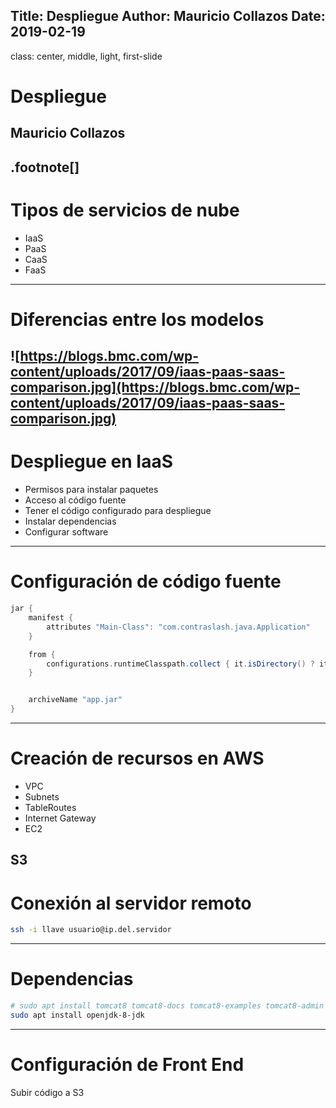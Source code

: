 Title: Despliegue
Author: Mauricio Collazos
Date: 2019-02-19
![]()
---
class: center, middle, light, first-slide
# Despliegue
## Mauricio Collazos
.footnote[]
---
# Tipos de servicios de nube
- IaaS
- PaaS
- CaaS
- FaaS

---
# Diferencias entre los modelos
![https://blogs.bmc.com/wp-content/uploads/2017/09/iaas-paas-saas-comparison.jpg](https://blogs.bmc.com/wp-content/uploads/2017/09/iaas-paas-saas-comparison.jpg)
---
# Despliegue en IaaS

- Permisos para instalar paquetes
- Acceso al código fuente
- Tener el código configurado para despliegue
- Instalar dependencias
- Configurar software

---
# Configuración de código fuente
```groovy
jar {
    manifest {
        attributes "Main-Class": "com.contraslash.java.Application"
    }

    from {
        configurations.runtimeClasspath.collect { it.isDirectory() ? it : zipTree(it) }
    }


    archiveName "app.jar"
}
```


---
# Creación de recursos en AWS

- VPC
- Subnets
- TableRoutes
- Internet Gateway
- EC2

S3
---
# Conexión al servidor remoto

```bash
ssh -i llave usuario@ip.del.servidor
```

---
# Dependencias

```bash
# sudo apt install tomcat8 tomcat8-docs tomcat8-examples tomcat8-admin
sudo apt install openjdk-8-jdk
```

---
# Configuración de Front End

Subir código a S3